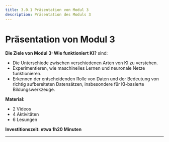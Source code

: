 ```yaml
---
title: 3.0.1 Präsentation von Modul 3
description: Präsentation des Moduls 3
---
```


# Präsentation von Modul 3

**Die Ziele von Modul 3: Wie funktioniert KI?** sind:

- Die Unterschiede zwischen verschiedenen Arten von KI zu verstehen.
- Experimentieren, wie maschinelles Lernen und neuronale Netze funktionieren.
- Erkennen der entscheidenden Rolle von Daten und der Bedeutung von richtig aufbereiteten Datensätzen, insbesondere für KI-basierte Bildungswerkzeuge.

**Material**:

- 2 Videos
- 4 Aktivitäten
- 6 Lesungen

**Investitionszeit: etwa 1h20 Minuten**

---
